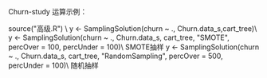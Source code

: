 Churn-study
运算示例： 

source("高级.R") \\
y <- SamplingSolution(churn ~ ., Churn.data_s,cart_tree)\\
y <- SamplingSolution(churn ~ ., Churn.data_s, cart_tree, "SMOTE", percOver = 100, percUnder = 100)\\ SMOTE抽样
y <- SamplingSolution(churn ~ ., Churn.data_s, cart_tree, "RandomSampling", percOver = 500, percUnder = 100)\\ 随机抽样
